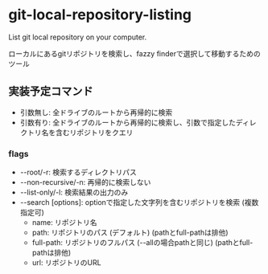 # git-local-repository-listing

List git local repository on your computer.

ローカルにあるgitリポジトリを検索し、fazzy finderで選択して移動するためのツール

## 実装予定コマンド

- 引数無し: 全ドライブのルートから再帰的に検索
- 引数有り: 全ドライブのルートから再帰的に検索し、引数で指定したディレクトリ名を含むリポジトリをクエリ

### flags

- --root/-r: 検索するディレクトリパス
- --non-recursive/-n: 再帰的に検索しない
- --list-only/-l: 検索結果の出力のみ
- --search [options]: optionで指定した文字列を含むリポジトリを検索 (複数指定可)
  - name: リポジトリ名
  - path: リポジトリのパス (デフォルト) (pathとfull-pathは排他)
  - full-path: リポジトリのフルパス (--allの場合pathと同じ) (pathとfull-pathは排他)
  - url: リポジトリのURL
